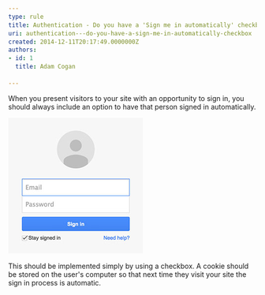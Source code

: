 ```yaml
---
type: rule
title: Authentication - Do you have a 'Sign me in automatically' checkbox?
uri: authentication---do-you-have-a-sign-me-in-automatically-checkbox
created: 2014-12-11T20:17:49.0000000Z
authors:
- id: 1
  title: Adam Cogan

---
```


When you present visitors to your site with an opportunity to sign in, you should                     always include an option to have that person signed in automatically.
 
![ 'S​tay signed in' checkbox is available](signin.jpg) 

This should be implemented simply by using a check​box. A cookie should be stored on the user's computer so that next time they visit your site the sign in process is automatic.
